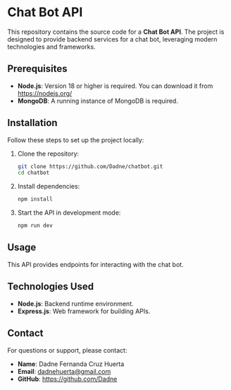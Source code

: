 # Chat Bot API

This repository contains the source code for a **Chat Bot API**. The project is designed to provide backend services for a chat bot, leveraging modern technologies and frameworks.

## Prerequisites

- **Node.js**: Version 18 or higher is required. You can download it from https://nodejs.org/
- **MongoDB**: A running instance of MongoDB is required.

## Installation

Follow these steps to set up the project locally:

1. Clone the repository:
   ```bash
   git clone https://github.com/Dadne/chatbot.git
   cd chatbot
   ```

2. Install dependencies:
   ```bash
   npm install
   ```

3. Start the API in development mode:
   ```bash
   npm run dev
   ```

## Usage

This API provides endpoints for interacting with the chat bot.

## Technologies Used

- **Node.js**: Backend runtime environment.
- **Express.js**: Web framework for building APIs.

## Contact

For questions or support, please contact:

- **Name**: Dadne Fernanda Cruz Huerta
- **Email**: dadnehuerta@gmail.com
- **GitHub**: https://github.com/Dadne